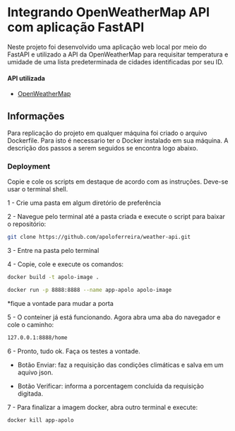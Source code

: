 
# Integrando OpenWeatherMap API com aplicação FastAPI

Neste projeto foi desenvolvido uma aplicação web local 
por meio do FastAPI e utilizado a API da OpenWeatherMap 
para requisitar temperatura e umidade de uma lista predeterminada 
de cidades identificadas por seu ID.

#### API utilizada

- [OpenWeatherMap](https://openweathermap.org/)

## Informações

Para replicação do projeto em qualquer máquina 
foi criado o arquivo Dockerfile. 
Para isto é necessario ter o Docker instalado em sua máquina.
A descrição dos passos a serem seguidos se encontra logo abaixo.


### Deployment
Copie e cole os scripts em destaque de acordo com as instruções.
Deve-se usar o terminal shell.

1 - Crie uma pasta em algum diretório de preferência

2 - Navegue pelo terminal até a pasta criada e execute o script
para baixar o repositório:
```bash
git clone https://github.com/apoloferreira/weather-api.git
```
3 - Entre na pasta pelo terminal

4 - Copie, cole e execute os comandos:
```bash
docker build -t apolo-image .
```
```bash
docker run -p 8888:8888 --name app-apolo apolo-image
```
*fique a vontade para mudar a porta

5 - O conteiner já está funcionando.
Agora abra uma aba do navegador e cole o caminho:
```bash
127.0.0.1:8888/home
```

6 - Pronto, tudo ok.
Faça os testes a vontade.

* Botão Enviar: faz a requisição das condições climáticas e salva em um aquivo json.
- Botão Verificar: informa a porcentagem concluida da requisição digitada.

7 - Para finalizar a imagem docker, abra outro terminal e execute:
```bash
docker kill app-apolo
```